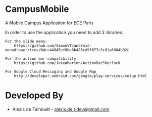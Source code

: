 CampusMobile
============

A Mobile Campus Application for ECE Paris

In order to use the application you need to add 3 libraries :  

  	For the slide menu:
		https://github.com/SimonVT/android-menudrawer/tree/04cc44845ef0be6b485cd5f877c3c81a6084b82c
	
	For the action bar compatibility
		https://github.com/JakeWharton/ActionBarSherlock

	For Google Cloud Messaging and Google Map
		http://developer.android.com/google/play-services/setup.html
 
 
 Developed By
=============

* Alexis de Talhouët - <alexis.de.t.dev@gmail.com>
